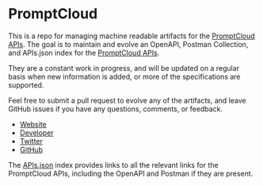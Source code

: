 # PromptCloudThis is a repo for managing machine readable artifacts for the [PromptCloud APIs](http://promptcloud.com/). The goal is to maintain and evolve an OpenAPI, Postman Collection, and APIs.json index for the [PromptCloud APIs](http://promptcloud.com/).They are a constant work in progress, and will be updated on a regular basis when new information is added, or more of the specifications are supported.Feel free to submit a pull request to evolve any of the artifacts, and leave GitHub issues if you have any questions, comments, or feedback.- [Website](http://promptcloud.com/)- [Developer](http://promptcloud.com/)- [Twitter](https://twitter.com/promptcloud)- [GitHub](https://github.com/promptcloud)The [APIs.json](https://github.com/api-evangelist/promptcloud/blob/master/apis.json) index provides links to all the relevant links for the PromptCloud APIs, including the OpenAPI and Postman if they are present.